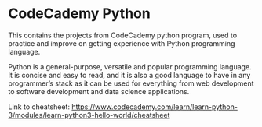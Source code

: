 # CodeCademy Python

This contains the projects from CodeCademy python program, used to practice and improve on getting experience with Python programming language.

Python is a general-purpose, versatile and popular programming language. It is concise and easy to read, and it is also a good language to have in any programmer’s stack as it can be used for everything from web development to software development and data science applications.

Link to cheatsheet: https://www.codecademy.com/learn/learn-python-3/modules/learn-python3-hello-world/cheatsheet
